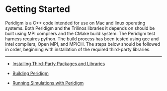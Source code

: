 # Getting Started

Peridigm is a C++ code intended for use on Mac and linux operating systems.  Both Peridigm and the Trilinos libraries it depends on should be built using MPI compilers and the CMake build system.  The Peridigm test harness requires python.  The build process has been tested using gcc and Intel compilers, Open MPI, and MPICH.  The steps below should be followed in order, beginning with installation of the required third-party libraries.

---

 * [Installing Third-Party Packages and Libraries](https://github.com/peridigm/peridigm/blob/master/doc/InstallingThirdPartyLibs.md)

 * [Building Peridigm](https://github.com/peridigm/peridigm/blob/master/doc/BuildingPeridigm.md)

 * [Running Simulations with Peridigm](https://github.com/peridigm/peridigm/blob/master/doc/RunningSimulations.md)
